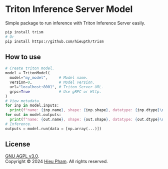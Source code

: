 # Triton Inference Server Model
Simple package to run inference with Triton Inference Server easily.
```bash
pip install trism
# Or
pip install https://github.com/hieupth/trism
```
## How to use
```python
# Create triton model.
model = TritonModel(
  model="my_model",     # Model name.
  version=0,            # Model version.
  url="localhost:8001", # Triton Server URL.
  grpc=True             # Use gRPC or Http.
)
# View metadata.
for inp in model.inputs:
  print(f"name: {inp.name}, shape: {inp.shape}, datatype: {inp.dtype}\n")
for out in model.outputs:
  print(f"name: {out.name}, shape: {out.shape}, datatype: {out.dtype}\n")
# Inference.
outputs = model.run(data = [np.array(...)])
```
## License
[GNU AGPL v3.0](LICENSE).<br>
Copyright &copy; 2024 [Hieu Pham](https://github.com/hieupth). All rights reserved.